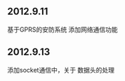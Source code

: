 2012.9.11
-------------------------
基于GPRS的安防系统
添加网络通信功能

2012.9.13
-------------------------
添加socket通信中，关于
数据头的处理
